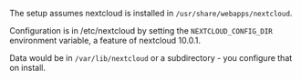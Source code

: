 The setup assumes nextcloud is installed in `/usr/share/webapps/nextcloud`.

Configuration is in /etc/nextcloud by setting the `NEXTCLOUD_CONFIG_DIR` environment variable,
a feature of nextcloud 10.0.1.

Data would be in `/var/lib/nextcloud` or a subdirectory - you configure that on install.
